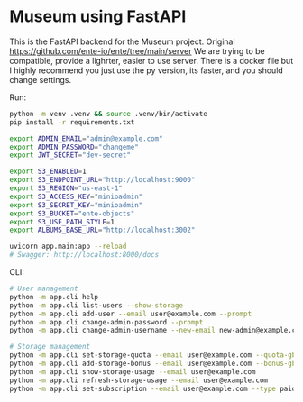 
# Museum using FastAPI

This is the FastAPI backend for the Museum project.
Original https://github.com/ente-io/ente/tree/main/server
We are trying to be compatible, provide a lighrter, easier to use server.
There is a docker file but I highly recommend you just use the py version, its faster, and you should change settings.


Run:

```bash
python -m venv .venv && source .venv/bin/activate
pip install -r requirements.txt

export ADMIN_EMAIL="admin@example.com"
export ADMIN_PASSWORD="changeme"
export JWT_SECRET="dev-secret"

export S3_ENABLED=1
export S3_ENDPOINT_URL="http://localhost:9000"
export S3_REGION="us-east-1"
export S3_ACCESS_KEY="minioadmin"
export S3_SECRET_KEY="minioadmin"
export S3_BUCKET="ente-objects"
export S3_USE_PATH_STYLE=1
export ALBUMS_BASE_URL="http://localhost:3002"

uvicorn app.main:app --reload
# Swagger: http://localhost:8000/docs
```

CLI:

```bash
# User management
python -m app.cli help
python -m app.cli list-users --show-storage
python -m app.cli add-user --email user@example.com --prompt
python -m app.cli change-admin-password --prompt
python -m app.cli change-admin-username --new-email new-admin@example.com

# Storage management
python -m app.cli set-storage-quota --email user@example.com --quota-gb 50
python -m app.cli add-storage-bonus --email user@example.com --bonus-gb 5 --reason "Welcome bonus"
python -m app.cli show-storage-usage --email user@example.com
python -m app.cli refresh-storage-usage --email user@example.com
python -m app.cli set-subscription --email user@example.com --type paid (Just a tier name, IAP money goes to ente)
```
